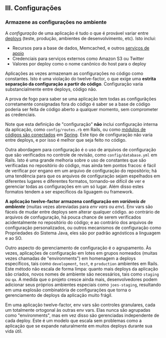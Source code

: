 ## III. Configurações
### Armazene as configurações no ambiente

A *configuração* de uma aplicação é tudo o que é provável variar entre [deploys](/codebase) (teste, produção, ambientes de desenvolvimento, etc). Isto inclui:

* Recursos para a base de dados, Memcached, e outros [serviços de apoio](/backing-services)
* Credenciais para serviços externos como Amazon S3 ou Twitter
* Valores por deploy como o nome canônico do host para o deploy

Aplicações as vezes armazenam as configurações no código como constantes. Isto é uma violação do twelve-factor, o que exige uma **estrita separação da configuração a partir do código**. Configuração varia substancialmente entre deploys, código não.

A prova de fogo para saber se uma aplicação tem todas as configurãções corretamente consignadas fora do código é saber se a base de código poderia ser feita de código aberto a qualquer momento, sem comprometer as credenciais.

Note que esta definição de "configuração" **não** inclui configuração interna da aplicação, como `config/routes.rb` em Rails, ou como [módulos de códigos são conectados](http://static.springsource.org/spring/docs/2.5.x/reference/beans.html) em [Spring](http://www.springsource.org/). Este tipo de configuração não varia entre deploys, e por isso é melhor que seja feito no código.

Outra abordagem para configuração é o uso de arquivos de configuração que são verificados no controle de revisão, como `config/database.yml` em Rails. Isto é uma grande melhoria sobre o uso de constantes que são verificadas no repositório do código, mas ainda tem pontos fracos: é fácil de verificar por engano em um arquivo de configuração do repositório; há uma tendência para que os arquivos de configuração sejam espelhados em diferentes lugares e diferentes formatos, tornando-se difícil de ver e gerenciar todas as configurações em um só lugar. Além disso estes formatos tendem a ser específicos da liguagem ou framework.

**A aplicação twelve-factor armazena configuração em *variáveis de ambiente*** (muitas vezes abreviadas para *env vars* ou *env*). Env vars são fáceis de mudar entre deploys sem alterar qualquer código. ao contrário de arquivos de confuguração, há pouca chance de serem verificados acidentalmente no repositório do código; e ao contrário dos arquivos de configuração personalizados, ou outros mecanismos de configuração como Propriedades do Sistema Java, eles são por padrão agnósticos a linguagem e ao SO. 

Outro aspecto do gerenciamento de configuração é o agrupamento. Às vezes, aplicações de configuração em lotes em grupos nomeados (muitas vezes chamadas de "environments") em homenagem a deploys específicos, tais como `development`, `test`, e `production` ambientes em Rails. Este método não escala de forma limpa: quanto mais deploys da aplicação são criados, novos nomes de ambiente são necessários, tais como `staging` ou `qa`. A medida que o projeto cresce ainda mais, desenvolvedores podem adicionar seus próprios ambientes especiais como `joes-staging`, resultando em uma explosão combinatória de configurações que torna o gerenciamento de deploys da aplicação muito frágil.

Em uma aplicação twelve-factor, env vars são controles granulares, cada um totalmente ortogonal às outras env vars. Elas nunca são agrupadas como "environments", mas em vez disso são gerenciadas independente de cada deploy. Este é um modelo que escala sem problemas como a aplicação que se expande naturalmente em muitos deploys durante sua vida útil.
